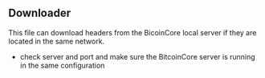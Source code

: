 ## Downloader
This file can download headers from the BicoinCore local server if they are located in the same network.
- check server and port and make sure the BitcoinCore server is running in the same configuration

